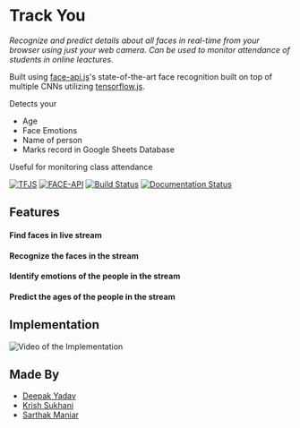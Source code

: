 # Track You

_Recognize and predict details about all faces in real-time from your browser using just your web camera. Can be used to monitor attendance of students in online leactures._

Built using [face-api.js](https://justadudewhohacks.github.io/face-api.js/docs/index.html)'s state-of-the-art face recognition built on top of multiple CNNs utilizing [tensorflow.js](https://js.tensorflow.org/api/latest/). 


Detects your 
* Age
* Face Emotions
* Name of person
* Marks record in Google Sheets Database

Useful for monitoring class attendance


[![TFJS](https://img.shields.io/badge/tensorflow.js-utilizing-green)](https://js.tensorflow.org/api/latest/)
[![FACE-API](https://img.shields.io/badge/face--api.js-recognition-green)](https://justadudewhohacks.github.io/face-api.js/docs/index.html)
[![Build Status](https://github.com/ageitgey/face_recognition/workflows/CI/badge.svg?branch=master&event=push)](https://github.com/ageitgey/face_recognition/actions?query=workflow%3ACI)
[![Documentation Status](https://readthedocs.org/projects/face-recognition/badge/?version=latest)](http://face-recognition.readthedocs.io/en/latest/?badge=latest)

## Features

#### Find faces in live stream
#### Recognize the faces in the stream
#### Identify emotions of the people in the stream
#### Predict the ages of the people in the stream


## Implementation

![Video of the Implementation](https://raw.githubusercontent.com/vieee/track-you/main/a.webp)

## Made By 

* [Deepak Yadav](https://github.com/vieee)
* [Krish Sukhani](https://github.com/krishsukhani23)
* [Sarthak Maniar](https://github.com/sarthakmaniar27)

